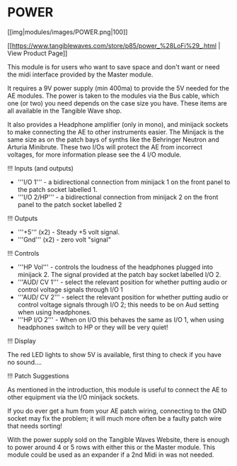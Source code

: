 # POWER
[[img|modules/images/POWER.png|100]]

[[https://www.tangiblewaves.com/store/p85/power_%28LoFi%29_.html | View Product Page]]

This module is for users who want to save space and don't want or need the midi interface provided by the Master module. 

It requires a 9V power supply (min 400ma) to provide the 5V needed for the AE modules.  The power is taken to the modules via the Bus cable, which one (or two) you need depends on the case size you have. These items are all available in the Tangible Wave shop.

It also provides a Headphone amplifier (only in mono), and minijack sockets to make connecting the AE to other instruments easier. The Minijack is the same size as on the patch bays of synths like the Behringer Neutron and Arturia Minibrute. These two I/Os will protect the AE from incorrect voltages, for more information please see the 4 I/O module.

!!! Inputs (and outputs)

* '''I/O 1''' -  a bidirectional connection from minijack 1 on the front panel to the patch socket labelled 1.
* '''I/O 2/HP''' - a bidirectional connection from  minijack 2 on the front panel to the patch socket labelled 2

!!! Outputs

* '''+5'''   (x2) -  Steady +5 volt signal.
* '''Gnd''' (x2) - zero volt "signal"

!!! Controls

* '''HP Vol''' - controls the loudness of the headphones plugged into minijack 2. The signal provided at the patch bay socket labelled I/O 2.
* '''AUD/ CV 1''' -  select the relevant position for whether putting audio or control voltage signals through I/O 1
* '''AUD/ CV 2''' - select the relevant position for whether putting audio or control voltage signals through I/O 2; this needs to be on Aud setting when using headphones.
* '''HP I/O 2''' - When on I/O this behaves the same as I/O 1, when using headphones switch to HP or they will be very quiet!

!!! Display

The red LED lights to show 5V is available, first thing to check if you have no sound....


!!! Patch Suggestions

As mentioned in the introduction, this module is useful to connect the AE to other equipment via the I/O minijack sockets.

If you do ever get a hum from your AE patch wiring, connecting to the GND  socket may fix the problem; it will much more often be a faulty patch wire that needs sorting!

With the power supply sold on the Tangible Waves Website, there is enough to power around 4 or 5 rows with either this or the Master module. This module could be used as an expander if a 2nd Midi in was not needed. 
